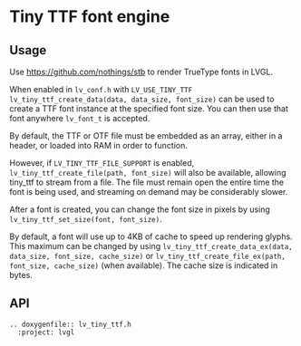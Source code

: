 # Tiny TTF font engine

## Usage

Use https://github.com/nothings/stb to render TrueType fonts in LVGL.

When enabled in `lv_conf.h` with `LV_USE_TINY_TTF`
`lv_tiny_ttf_create_data(data, data_size, font_size)` can be used to
create a TTF font instance at the specified font size. You can then
use that font anywhere `lv_font_t` is accepted.

By default, the TTF or OTF file must be embedded as an array, either in
a header, or loaded into RAM in order to function.

However, if `LV_TINY_TTF_FILE_SUPPORT` is enabled,
`lv_tiny_ttf_create_file(path, font_size)` will also be available,
allowing tiny_ttf to stream from a file. The file must remain open the
entire time the font is being used, and streaming on demand may be
considerably slower.

After a font is created, you can change the font size in pixels by using
`lv_tiny_ttf_set_size(font, font_size)`.

By default, a font will use up to 4KB of cache to speed up rendering
glyphs. This maximum can be changed by using
`lv_tiny_ttf_create_data_ex(data, data_size, font_size, cache_size)`
or `lv_tiny_ttf_create_file_ex(path, font_size, cache_size)` (when
available). The cache size is indicated in bytes.

## API

```eval_rst
.. doxygenfile:: lv_tiny_ttf.h
  :project: lvgl
```
